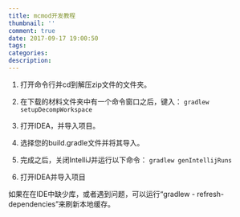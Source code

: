```yaml
---
title: mcmod开发教程
thumbnail: ''
comment: true
date: 2017-09-17 19:00:50
tags:
categories:
description:
---
```


1. 打开命令行并cd到解压zip文件的文件夹。

2. 在下载的材料文件夹中有一个命令窗口之后，键入：
`gradlew setupDecompWorkspace`
3. 打开IDEA，并导入项目。
4. 选择您的build.gradle文件并将其导入。
5. 完成之后，关闭IntelliJ并运行以下命令：
`gradlew genIntellijRuns`
6. 打开IDEA并导入项目

如果在在IDE中缺少库，或者遇到问题，可以运行“gradlew  -  refresh-dependencies”来刷新本地缓存。 

